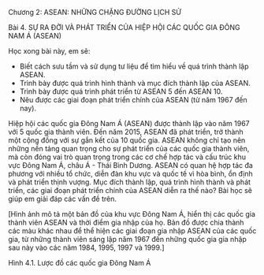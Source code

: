 Chương 2: ASEAN: NHỮNG CHẶNG ĐƯỜNG LỊCH SỬ

Bài 4. SỰ RA ĐỜI VÀ PHÁT TRIỂN CỦA HIỆP HỘI CÁC QUỐC GIA ĐÔNG NAM Á (ASEAN)

Học xong bài này, em sẽ:
- Biết cách sưu tầm và sử dụng tư liệu để tìm hiểu về quá trình thành lập ASEAN.
- Trình bày được quá trình hình thành và mục đích thành lập của ASEAN.
- Trình bày được quá trình phát triển từ ASEAN 5 đến ASEAN 10.
- Nêu được các giai đoạn phát triển chính của ASEAN (từ năm 1967 đến nay).

Hiệp hội các quốc gia Đông Nam Á (ASEAN) được thành lập vào năm 1967 với 5 quốc gia thành viên. Đến năm 2015, ASEAN đã phát triển, trở thành một cộng đồng với sự gắn kết của 10 quốc gia. ASEAN không chỉ tạo nên những nền tảng quan trọng cho sự phát triển của các quốc gia thành viên, mà còn đóng vai trò quan trọng trong các cơ chế hợp tác và cấu trúc khu vực Đông Nam Á, châu Á - Thái Bình Dương. ASEAN có quan hệ hợp tác đa phương với nhiều tổ chức, diễn đàn khu vực và quốc tế vì hòa bình, ổn định và phát triển thịnh vượng. Mục đích thành lập, quá trình hình thành và phát triển, các giai đoạn phát triển chính của ASEAN diễn ra thế nào? Bài học sẽ giúp em giải đáp các vấn đề trên.

[Hình ảnh mô tả một bản đồ của khu vực Đông Nam Á, hiển thị các quốc gia thành viên ASEAN và thời điểm gia nhập của họ. Bản đồ được chia thành các màu khác nhau để thể hiện các giai đoạn gia nhập ASEAN của các quốc gia, từ những thành viên sáng lập năm 1967 đến những quốc gia gia nhập sau này vào các năm 1984, 1995, 1997 và 1999.]

Hình 4.1. Lược đồ các quốc gia Đông Nam Á